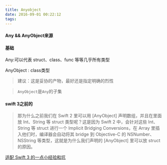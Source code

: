 ```yaml
---
title: Anyobject
date: 2016-09-01 00:22:12
tags:
---
```


#### Any && AnyObject来源

#### 基础

Any:可以代表 struct、class、func 等等几乎所有类型

AnyObject : class类型

> 建议：这是妥协的产物，最好还是指定明确的烈性

> `AnyObject`是`Any`的子集

####  swift 3之前的

> 那为什么之前我们在 Swift 2  里可以用 [AnyObject] 声明数组，并且在里面放 Int、String 等 struct 类型呢？这是因为 Swift 2 中，会针对这些 Int、String 等 struct 进行一个 Implicit Bridging Conversions，在 Array 里插入他们时，编译器会自动将其 bridge 到 Objective-C 的 NSNumber、NSString 等类型，这就是为什么我们声明的 [AnyObject] 里可以放 struct 的原因。





[适配 Swift 3 的一点小经验和坑](https://zhuanlan.zhihu.com/p/22584349)

